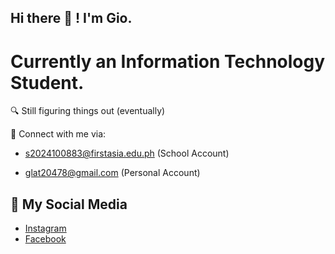 ## Hi there 👋 ! I'm Gio.
# Currently an Information Technology Student.
🔍 Still figuring things out (eventually)

📧 Connect with me via: 
- [s2024100883@firstasia.edu.ph](mailto:s2024100883@firstasia.edu.ph) (School Account)

- [glat20478@gmail.com](mailto:glat20478@gmail.com) (Personal Account)


## 📱 My Social Media 
- [Instagram](https://instagram.com/iorustic)
- [Facebook](https://facebook.com/gioangelo.lat) 
<!--
**luxmoncoeur/luxmoncoeur** is a ✨ _special_ ✨ repository because its `README.md` (this file) appears on your GitHub profile.

Here are some ideas to get you started:

- 🔭 I’m currently working on ...
- 🌱 I’m currently learning ...
- 👯 I’m looking to collaborate on ...
- 🤔 I’m looking for help with ...
- 💬 Ask me about ...
- 📫 How to reach me: ...
- 😄 Pronouns: ...
- ⚡ Fun fact: ...
-->
